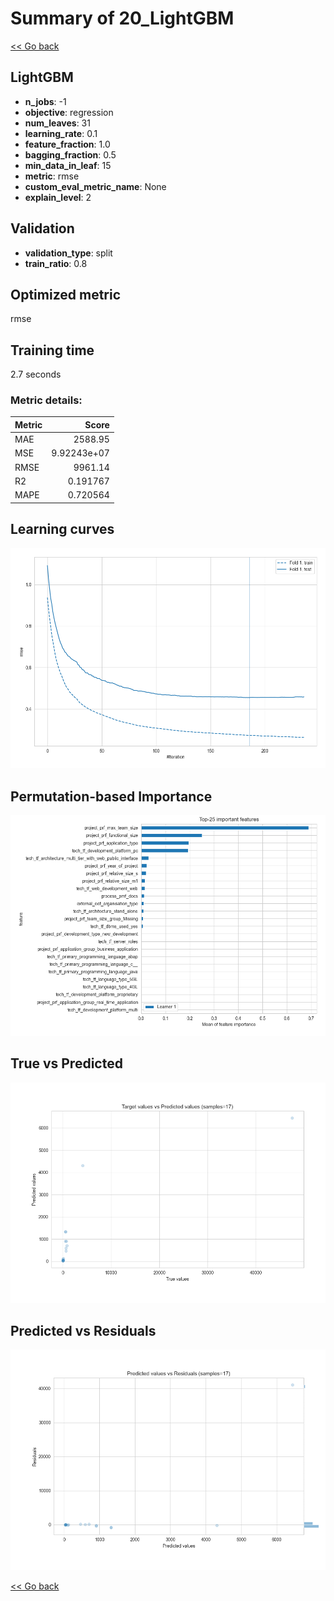 # Summary of 20_LightGBM

[<< Go back](../README.md)


## LightGBM
- **n_jobs**: -1
- **objective**: regression
- **num_leaves**: 31
- **learning_rate**: 0.1
- **feature_fraction**: 1.0
- **bagging_fraction**: 0.5
- **min_data_in_leaf**: 15
- **metric**: rmse
- **custom_eval_metric_name**: None
- **explain_level**: 2

## Validation
 - **validation_type**: split
 - **train_ratio**: 0.8

## Optimized metric
rmse

## Training time

2.7 seconds

### Metric details:
| Metric   |          Score |
|:---------|---------------:|
| MAE      | 2588.95        |
| MSE      |    9.92243e+07 |
| RMSE     | 9961.14        |
| R2       |    0.191767    |
| MAPE     |    0.720564    |



## Learning curves
![Learning curves](learning_curves.png)

## Permutation-based Importance
![Permutation-based Importance](permutation_importance.png)
## True vs Predicted

![True vs Predicted](true_vs_predicted.png)


## Predicted vs Residuals

![Predicted vs Residuals](predicted_vs_residuals.png)



[<< Go back](../README.md)
